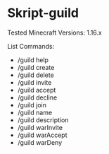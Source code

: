 # Skript-guild

Tested Minecraft Versions: 1.16.x

List Commands:

- /guild help <page>
- /guild create <guild>
- /guild delete
- /guild invite <player>
- /guild accept <guild>
- /guild decline <guild>
- /guild join <guild>
- /guild name <new name>
- /guild description <new guild description>
- /guild warInvite <guild>
- /guild warAccept <guild>
- /guild warDeny <guild>
